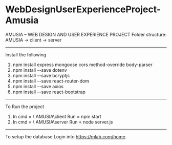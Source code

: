 # WebDesignUserExperienceProject-Amusia

AMUSIA – WEB DESIGN AND USER EXPERIENCE PROJECT
Folder structure:
AMUSIA
	-> client
	-> server
**********************************************
Install the following
1. npm install express mongoose cors method-override body-parser
2. npm install --save dotenv 
3. npm install --save bcryptjs
4. npm install --save react-router-dom
5. npm install --save axios
6. npm install --save react-bootstrap
**********************************************
To Run the project
1. In cmd = \ AMUSIA\client
Run = npm start
2. In cmd = \ AMUSIA\server
Run = node server.js 
**********************************************
To setup the database
Login into https://mlab.com/home.
